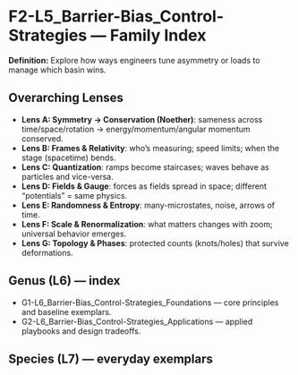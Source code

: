 # F2-L5_Barrier-Bias_Control-Strategies — Family Index
**Definition:** Explore how ways engineers tune asymmetry or loads to manage which basin wins.

## Overarching Lenses

- **Lens A: Symmetry -> Conservation (Noether)**: sameness across time/space/rotation → energy/momentum/angular momentum conserved.
- **Lens B: Frames & Relativity**: who’s measuring; speed limits; when the stage (spacetime) bends.
- **Lens C: Quantization**: ramps become staircases; waves behave as particles and vice-versa.
- **Lens D: Fields & Gauge**: forces as fields spread in space; different “potentials” = same physics.
- **Lens E: Randomness & Entropy**: many-microstates, noise, arrows of time.
- **Lens F: Scale & Renormalization**: what matters changes with zoom; universal behavior emerges.
- **Lens G: Topology & Phases**: protected counts (knots/holes) that survive deformations.

## Genus (L6) — index
- G1-L6_Barrier-Bias_Control-Strategies_Foundations — core principles and baseline exemplars.
- G2-L6_Barrier-Bias_Control-Strategies_Applications — applied playbooks and design tradeoffs.

## Species (L7) — everyday exemplars
